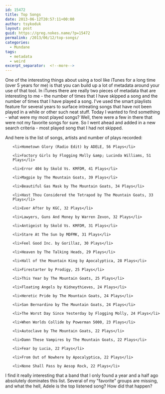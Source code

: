```yaml
---
id: 15472
title: Top Songs
date: 2013-06-12T20:57:11+00:00
author: tsykoduk
layout: post
guid: https://greg.nokes.name/?p=15472
permalink: /2013/06/12/top-songs/
categories:
  - Mundane
tags:
  - metadata
  - weird
excerpt_separator:  <!--more-->
---
```

One of the interesting things about using a tool like iTunes for a long time (over 5 years for me) is that you can build up a lot of metadata around your use of that tool. In iTunes there are really two pieces of metadata that are interesting to me - the number of times that I have skipped a song and the number of times that I have played a song. I've used the smart playlists feature for several years to surface intreating songs that have not been played in a while or other such neat stuff.
Today I wanted to find something - what were my most played songs? Well, there were a few in there that were not my favorite songs for sure. So I went ahead and added in a new search criteria - most played song that I had not skipped.
<!--more-->
And here is the list of songs, artists and number of plays recorded:

<ul>

	<li>Hometown Glory (Radio Edit) by ADELE, 56 Plays</li>

	<li>Factory Girls by Flogging Molly &amp; Lucinda Williams, 51 Plays</li>

	<li>Error 404 by Skold Vs. KMFDM, 41 Plays</li>

	<li>Magpie by The Mountain Goats, 39 Plays</li>

	<li>Beautiful Gas Mask by The Mountain Goats, 34 Plays</li>

	<li>Hast Thou Considered the Tetrapod by The Mountain Goats, 33 Plays</li>

	<li>Ever After by KGC, 32 Plays</li>

	<li>Lawyers, Guns And Money by Warren Zevon, 32 Plays</li>

	<li>Antigeist by Skold Vs. KMFDM, 31 Plays</li>

	<li>Stare At The Sun by MDFMK, 31 Plays</li>

	<li>Feel Good Inc. by Gorillaz, 30 Plays</li>

	<li>Heaven by The Talking Heads, 29 Plays</li>

	<li>Hall of the Mountain King by Apocalyptica, 28 Plays</li>

	<li>Firestarter by Prodigy, 25 Plays</li>

	<li>This Year by The Mountain Goats, 25 Plays</li>

	<li>Floating Angels by Kidneythieves, 24 Plays</li>

	<li>Heretic Pride by The Mountain Goats, 24 Plays</li>

	<li>San Bernardino by The Mountain Goats, 24 Plays</li>

	<li>The Worst Day Since Yesterday by Flogging Molly, 24 Plays</li>

	<li>When Worlds Collide by Powerman 5000, 23 Plays</li>

	<li>Autoclave by The Mountain Goats, 22 Plays</li>

	<li>Damn These Vampires by The Mountain Goats, 22 Plays</li>

	<li>Fear by Lucia, 22 Plays</li>

	<li>From Out of Nowhere by Apocalyptica, 22 Plays</li>

	<li>None Shall Pass by Aesop Rock, 22 Plays</li>

</ul>

I find it really interesting that a band that I only found a year and a half ago absolutely dominates this list. Several of my "favorite" groups are missing, and what the hell, Adele is the top listened song? How did that happen?